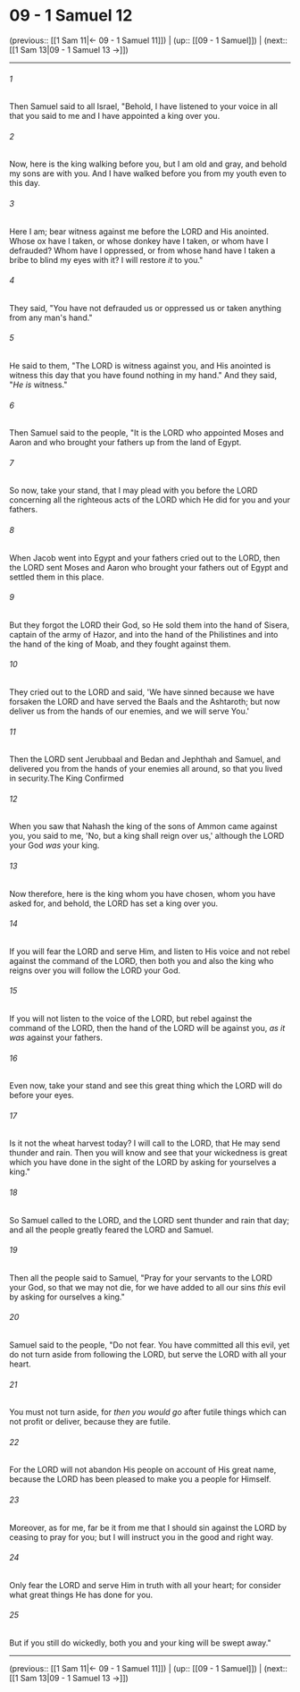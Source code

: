 # 09 - 1 Samuel 12

(previous:: [[1 Sam 11|← 09 - 1 Samuel 11]]) | (up:: [[09 - 1 Samuel]]) | (next:: [[1 Sam 13|09 - 1 Samuel 13 →]])

***


###### 1 
Then Samuel said to all Israel, "Behold, I have listened to your voice in all that you said to me and I have appointed a king over you. 

###### 2 
Now, here is the king walking before you, but I am old and gray, and behold my sons are with you. And I have walked before you from my youth even to this day. 

###### 3 
Here I am; bear witness against me before the LORD and His anointed. Whose ox have I taken, or whose donkey have I taken, or whom have I defrauded? Whom have I oppressed, or from whose hand have I taken a bribe to blind my eyes with it? I will restore _it_ to you." 

###### 4 
They said, "You have not defrauded us or oppressed us or taken anything from any man's hand." 

###### 5 
He said to them, "The LORD is witness against you, and His anointed is witness this day that you have found nothing in my hand." And they said, "_He is_ witness." 

###### 6 
Then Samuel said to the people, "It is the LORD who appointed Moses and Aaron and who brought your fathers up from the land of Egypt. 

###### 7 
So now, take your stand, that I may plead with you before the LORD concerning all the righteous acts of the LORD which He did for you and your fathers. 

###### 8 
When Jacob went into Egypt and your fathers cried out to the LORD, then the LORD sent Moses and Aaron who brought your fathers out of Egypt and settled them in this place. 

###### 9 
But they forgot the LORD their God, so He sold them into the hand of Sisera, captain of the army of Hazor, and into the hand of the Philistines and into the hand of the king of Moab, and they fought against them. 

###### 10 
They cried out to the LORD and said, 'We have sinned because we have forsaken the LORD and have served the Baals and the Ashtaroth; but now deliver us from the hands of our enemies, and we will serve You.' 

###### 11 
Then the LORD sent Jerubbaal and Bedan and Jephthah and Samuel, and delivered you from the hands of your enemies all around, so that you lived in security.The King Confirmed 

###### 12 
When you saw that Nahash the king of the sons of Ammon came against you, you said to me, 'No, but a king shall reign over us,' although the LORD your God _was_ your king. 

###### 13 
Now therefore, here is the king whom you have chosen, whom you have asked for, and behold, the LORD has set a king over you. 

###### 14 
If you will fear the LORD and serve Him, and listen to His voice and not rebel against the command of the LORD, then both you and also the king who reigns over you will follow the LORD your God. 

###### 15 
If you will not listen to the voice of the LORD, but rebel against the command of the LORD, then the hand of the LORD will be against you, _as it was_ against your fathers. 

###### 16 
Even now, take your stand and see this great thing which the LORD will do before your eyes. 

###### 17 
Is it not the wheat harvest today? I will call to the LORD, that He may send thunder and rain. Then you will know and see that your wickedness is great which you have done in the sight of the LORD by asking for yourselves a king." 

###### 18 
So Samuel called to the LORD, and the LORD sent thunder and rain that day; and all the people greatly feared the LORD and Samuel. 

###### 19 
Then all the people said to Samuel, "Pray for your servants to the LORD your God, so that we may not die, for we have added to all our sins _this_ evil by asking for ourselves a king." 

###### 20 
Samuel said to the people, "Do not fear. You have committed all this evil, yet do not turn aside from following the LORD, but serve the LORD with all your heart. 

###### 21 
You must not turn aside, for _then you would go_ after futile things which can not profit or deliver, because they are futile. 

###### 22 
For the LORD will not abandon His people on account of His great name, because the LORD has been pleased to make you a people for Himself. 

###### 23 
Moreover, as for me, far be it from me that I should sin against the LORD by ceasing to pray for you; but I will instruct you in the good and right way. 

###### 24 
Only fear the LORD and serve Him in truth with all your heart; for consider what great things He has done for you. 

###### 25 
But if you still do wickedly, both you and your king will be swept away."

***

(previous:: [[1 Sam 11|← 09 - 1 Samuel 11]]) | (up:: [[09 - 1 Samuel]]) | (next:: [[1 Sam 13|09 - 1 Samuel 13 →]])
